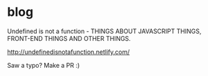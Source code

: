 # blog
Undefined is not a function - THINGS ABOUT JAVASCRIPT THINGS, FRONT-END THINGS AND OTHER THINGS.

http://undefinedisnotafunction.netlify.com/

Saw a typo? Make a PR :)
